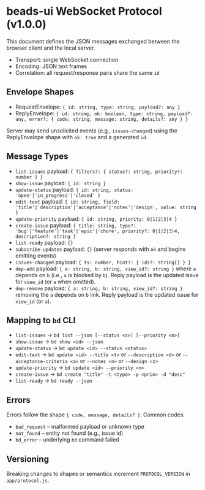 # beads-ui WebSocket Protocol (v1.0.0)

This document defines the JSON messages exchanged between the browser client and
the local server.

- Transport: single WebSocket connection
- Encoding: JSON text frames
- Correlation: all request/response pairs share the same `id`

## Envelope Shapes

- RequestEnvelope: `{ id: string, type: string, payload?: any }`
- ReplyEnvelope:
  `{ id: string, ok: boolean, type: string, payload?: any, error?: { code: string, message: string, details?: any } }`

Server may send unsolicited events (e.g., `issues-changed`) using the
ReplyEnvelope shape with `ok: true` and a generated `id`.

## Message Types

- `list-issues` payload: `{ filters?: { status?: string, priority?: number } }`
- `show-issue` payload: `{ id: string }`
- `update-status` payload:
  `{ id: string, status: 'open'|'in_progress'|'closed' }`
- `edit-text` payload:
  `{ id: string, field: 'title'|'description'|'acceptance'|'notes'|'design', value: string }`
- `update-priority` payload: `{ id: string, priority: 0|1|2|3|4 }`
- `create-issue` payload:
  `{ title: string, type?: 'bug'|'feature'|'task'|'epic'|'chore', priority?: 0|1|2|3|4, description?: string }`
- `list-ready` payload: `{}`
- `subscribe-updates` payload: `{}` (server responds with `ok` and begins
  emitting events)
- `issues-changed` payload: `{ ts: number, hint?: { ids?: string[] } }`
- `dep-add` payload: `{ a: string, b: string, view_id?: string }` where `a`
  depends on `b` (i.e., `a` is blocked by `b`). Reply payload is the updated
  issue for `view_id` (or `a` when omitted).
- `dep-remove` payload: `{ a: string, b: string, view_id?: string }` removing
  the `a` depends on `b` link. Reply payload is the updated issue for `view_id`
  (or `a`).

## Mapping to `bd` CLI

- `list-issues` → `bd list --json [--status <s>] [--priority <n>]`
- `show-issue` → `bd show <id> --json`
- `update-status` → `bd update <id> --status <status>`
- `edit-text` → `bd update <id> --title <t>` or `--description <d>` or
  `--acceptance-criteria <a>` or `--notes <n>` or `--design <z>`
- `update-priority` → `bd update <id> --priority <n>`
- `create-issue` → `bd create "title" -t <type> -p <prio> -d "desc"`
- `list-ready` → `bd ready --json`

## Errors

Errors follow the shape `{ code, message, details? }`. Common codes:

- `bad_request` – malformed payload or unknown type
- `not_found` – entity not found (e.g., issue id)
- `bd_error` – underlying `bd` command failed

## Versioning

Breaking changes to shapes or semantics increment `PROTOCOL_VERSION` in
`app/protocol.js`.
